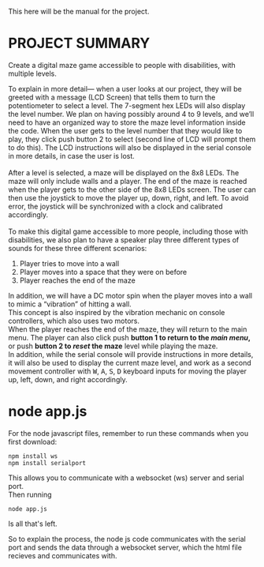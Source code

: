 This here will be the manual for the project.



# PROJECT SUMMARY
Create a digital maze game accessible to people with disabilities, with multiple levels.

To explain in more detail— when a user looks at our project, they will be greeted with a message (LCD Screen) that tells them to turn the potentiometer to select a level. The 7-segment hex LEDs will also display the level number. We plan on having possibly around 4 to 9 levels, and we’ll need to have an organized way to store the maze level information inside the code. When the user gets to the level number that they would like to play, they click push button 2 to select (second line of LCD will prompt them to do this). The LCD instructions will also be displayed in the serial console in more details, in case the user is lost.
<br><br>After a level is selected, a maze will be displayed on the 8x8 LEDs. The maze will only include walls and a player. The end of the maze is reached when the player gets to the other side of the 8x8 LEDs screen. The user can then use the joystick to move the player up, down, right, and left. To avoid error, the joystick will be synchronized with a clock and calibrated accordingly.
<br><br>To make this digital game accessible to more people, including those with disabilities, we also plan to have a speaker play three different types of sounds for these three different scenarios:

1. Player tries to move into a wall
2. Player moves into a space that they were on before
3. Player reaches the end of the maze


In addition, we will have a DC motor spin when the player moves into a wall to mimic a “vibration” of hitting a wall.
<br>This concept is also inspired by the vibration mechanic on console controllers, which also uses two motors.
<br>When the player reaches the end of the maze, they will return to the main menu. The player can also click push __**button 1** to return to the _main menu_,__ or push __**button 2** to _reset_ the maze__ level while playing the maze.
<br>In addition, while the serial console will provide instructions in more details, it will also be used to display the current maze level, and work as a second movement controller with <kbd>W</kbd>, <kbd>A</kbd>, <kbd>S</kbd>, <kbd>D</kbd> keyboard inputs for moving the player up, left, down, and right accordingly.

# node app.js
For the node javascript files, remember to run these commands when you first download:
```
npm install ws
npm install serialport
```
This allows you to communicate with a websocket (ws) server and serial port.
<br>Then running
```
node app.js
```
Is all that's left.

So to explain the process, the node js code communicates with the serial port and sends the data through a websocket server, which the html file recieves and communicates with.
